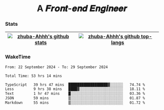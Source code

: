 <h1 align="center">A 𝑭𝒓𝒐𝒏𝒕-𝒆𝒏𝒅 𝑬𝒏𝒈𝒊𝒏𝒆𝒆𝒓</h1>

### Stats

| <a href="https://github.com/zhuba-Ahhh"><img align="center" src="https://github-readme-stats.vercel.app/api?username=zhuba-Ahhh&hide_title=true&hide_border=true&show_icons=trueline_height=21&text_color=000&icon_color=000&bg_color=0,ea6161,ffc64d,fffc4d,52fa5a&theme=graywhite" alt="zhuba-Ahhh's github stats" /> </a> | <a href="https://github.com/zhuba-Ahhh"><img align="center" src="https://github-readme-stats.vercel.app/api/top-langs/?username=zhuba-Ahhh&hide_title=true&hide_border=true&layout=compact&hide_border=true&show_icons=trueline_height=40&text_color=000&icon_color=000&bg_color=0,ea6161,ffc64d,fffc4d,52fa5a&theme=graywhite&langs_count=6" alt="zhuba-Ahhh's github top-langs"/> </a> |
| ------------- | ------------- |

### WakeTime

<!--START_SECTION:waka-->

```txt
From: 22 September 2024 - To: 29 September 2024

Total Time: 53 hrs 14 mins

TypeScript   39 hrs 47 mins  ██████████████████▓░░░░░░   74.74 %
Less         9 hrs 38 mins   ████▓░░░░░░░░░░░░░░░░░░░░   18.11 %
Text         1 hr 47 mins    █░░░░░░░░░░░░░░░░░░░░░░░░   03.36 %
JSON         59 mins         ▒░░░░░░░░░░░░░░░░░░░░░░░░   01.87 %
Markdown     55 mins         ▒░░░░░░░░░░░░░░░░░░░░░░░░   01.72 %
```

<!--END_SECTION:waka-->
